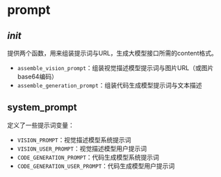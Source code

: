 # prompt

## _init_
提供两个函数，用来组装提示词与URL，生成大模型接口所需的content格式。
- `assemble_vision_prompt`：组装视觉描述模型提示词与图片URL（或图片base64编码）
- `assemble_generation_prompt`：组装代码生成模型提示词与文本描述

## system_prompt
定义了一些提示词变量：
- `VISION_PROMPT`：视觉描述模型系统提示词
- `VISION_USER_PROMPT`：视觉描述模型用户提示词
- `CODE_GENERATION_PROMPT`：代码生成模型系统提示词
- `CODE_GENERATION_USER_PROMPT`：代码生成模型用户提示词
